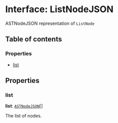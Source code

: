 # Interface: ListNodeJSON

ASTNodeJSON representation of `ListNode`

## Table of contents

### Properties

* [list](/en/auto-docs/editor/interfaces/ListNodeJSON.md#list)

## Properties

### list

**list**: [`ASTNodeJSON`](/en/auto-docs/editor/interfaces/ASTNodeJSON.md)\[]

The list of nodes.
